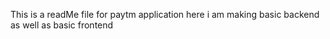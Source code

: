 This is a readMe file for paytm application 
here i am making basic backend as well as basic frontend 